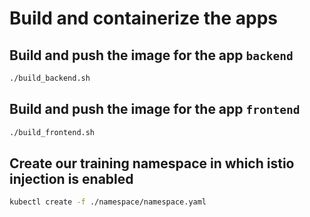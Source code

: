 # Build and containerize the apps

## Build and push the image for the app `backend`

```bash
./build_backend.sh
```

## Build and push the image for the app `frontend`

```bash
./build_frontend.sh
```

## Create our training namespace in which istio injection is enabled

```bash
kubectl create -f ./namespace/namespace.yaml
```

